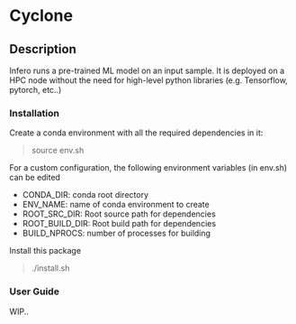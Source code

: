 # Cyclone

## Description
Infero runs a pre-trained ML model on an input sample.
It is deployed on a HPC node without the need for high-level 
python libraries (e.g. Tensorflow, pytorch, etc..)

### Installation
Create a conda environment with all the required 
dependencies in it:

> source env.sh

For a custom configuration, the following environment 
variables (in env.sh) can be edited

 - CONDA_DIR: conda root directory
 - ENV_NAME: name of conda environment to create
 - ROOT_SRC_DIR: Root source path for dependencies
 - ROOT_BUILD_DIR: Root build path for dependencies
 - BUILD_NPROCS: number of processes for building

Install this package
> ./install.sh
 
### User Guide
WIP..
